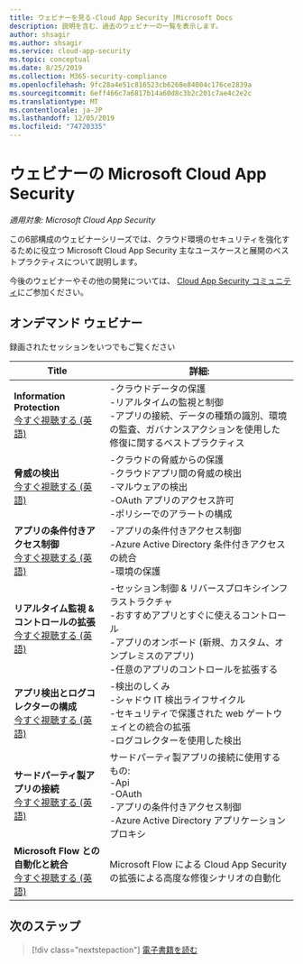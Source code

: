 ```yaml
---
title: ウェビナーを見る-Cloud App Security |Microsoft Docs
description: 説明を含む、過去のウェビナーの一覧を表示します。
author: shsagir
ms.author: shsagir
ms.service: cloud-app-security
ms.topic: conceptual
ms.date: 8/25/2019
ms.collection: M365-security-compliance
ms.openlocfilehash: 9fc28a4e51c816523cb6268e84004c176ce2839a
ms.sourcegitcommit: 6eff466c7a6817b14a60d8c3b2c201c7ae4c2e2c
ms.translationtype: MT
ms.contentlocale: ja-JP
ms.lasthandoff: 12/05/2019
ms.locfileid: "74720335"
---
```

# <a name="microsoft-cloud-app-security-webinars"></a>ウェビナーの Microsoft Cloud App Security

*適用対象: Microsoft Cloud App Security*

この6部構成のウェビナーシリーズでは、クラウド環境のセキュリティを強化するために役立つ Microsoft Cloud App Security 主なユースケースと展開のベストプラクティスについて説明します。

今後のウェビナーやその他の開発については、 [Cloud App Security コミュニティ](https://aka.ms/SecurityCommunity)にご参加ください。

## <a name="on-demand-webinars"></a>オンデマンド ウェビナー

録画されたセッションをいつでもご覧ください

| Title | 詳細: |
| --- | --- |
| **Information Protection**<br />[今すぐ視聴する (英語)](https://go.microsoft.com/fwlink/?linkid=2101487) | -クラウドデータの保護<br />-リアルタイムの監視と制御<br />-アプリの接続、データの種類の識別、環境の監査、ガバナンスアクションを使用した修復に関するベストプラクティス |
| **脅威の検出**<br />[今すぐ視聴する (英語)](https://go.microsoft.com/fwlink/?linkid=2101574) | -クラウドの脅威からの保護<br />-クラウドアプリ間の脅威の検出<br />-マルウェアの検出<br />-OAuth アプリのアクセス許可<br />-ポリシーでのアラートの構成 |
| **アプリの条件付きアクセス制御**<br />[今すぐ視聴する (英語)](https://go.microsoft.com/fwlink/?linkid=2102100) | -アプリの条件付きアクセス制御<br />-Azure Active Directory 条件付きアクセスの統合<br />-環境の保護 |
| **リアルタイム監視 & コントロールの拡張**<br />[今すぐ視聴する (英語)](https://go.microsoft.com/fwlink/?linkid=2110389) | -セッション制御 & リバースプロキシインフラストラクチャ<br />-おすすめアプリとすぐに使えるコントロール<br />-アプリのオンボード (新規、カスタム、オンプレミスのアプリ)<br />-任意のアプリのコントロールを拡張する |
| **アプリ検出とログコレクターの構成**<br />[今すぐ視聴する (英語)](https://go.microsoft.com/fwlink/?linkid=2102101) | -検出のしくみ<br />-シャドウ IT 検出ライフサイクル<br />-セキュリティで保護された web ゲートウェイとの統合の拡張<br />-ログコレクターを使用した検出 |
| **サードパーティ製アプリの接続**<br />[今すぐ視聴する (英語)](https://go.microsoft.com/fwlink/?linkid=2102200) | サードパーティ製アプリの接続に使用するもの:<br />-Api<br />-OAuth<br />-アプリの条件付きアクセス制御<br />-Azure Active Directory アプリケーションプロキシ |
| **Microsoft Flow との自動化と統合**<br />[今すぐ視聴する (英語)](https://go.microsoft.com/fwlink/?linkid=2102102) | Microsoft Flow による Cloud App Security の拡張による高度な修復シナリオの自動化 |

## <a name="next-steps"></a>次のステップ

> [!div class="nextstepaction"]
> [電子書籍を読む](e-books.md)

